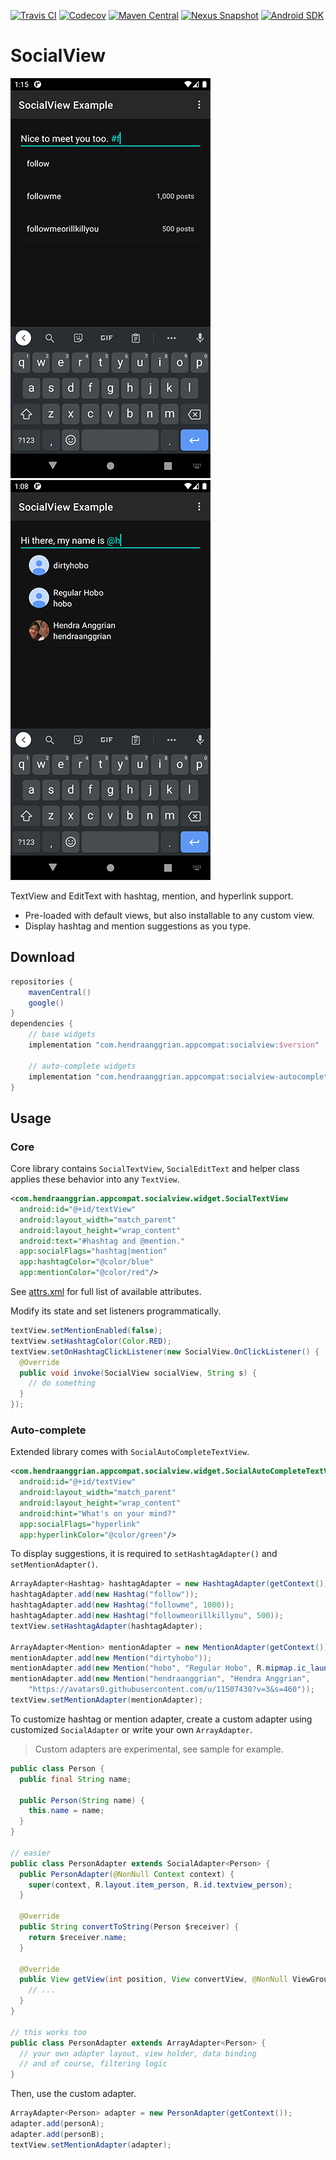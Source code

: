 [![Travis CI](https://img.shields.io/travis/com/hendraanggrian/socialview)](https://travis-ci.com/github/hendraanggrian/socialview/)
[![Codecov](https://img.shields.io/codecov/c/github/hendraanggrian/socialview)](https://codecov.io/gh/hendraanggrian/socialview/)
[![Maven Central](https://img.shields.io/maven-central/v/com.hendraanggrian.appcompat/socialview)](https://search.maven.org/artifact/com.hendraanggrian.appcompat/socialview/)
[![Nexus Snapshot](https://img.shields.io/nexus/s/com.hendraanggrian.appcompat/socialview?server=https%3A%2F%2Fs01.oss.sonatype.org)](https://s01.oss.sonatype.org/content/repositories/snapshots/com/hendraanggrian/appcompat/socialview/)
[![Android SDK](https://img.shields.io/badge/sdk-14%2B-informational)](https://developer.android.com/studio/releases/platforms/#4.0)

# SocialView

![Hashtag preview.](https://github.com/hendraanggrian/socialview/raw/assets/preview_hashtag.png)
![Mention preview.](https://github.com/hendraanggrian/socialview/raw/assets/preview_mention.png)

TextView and EditText with hashtag, mention, and hyperlink support.

- Pre-loaded with default views, but also installable to any custom view.
- Display hashtag and mention suggestions as you type.

## Download

```gradle
repositories {
    mavenCentral()
    google()
}
dependencies {
    // base widgets
    implementation "com.hendraanggrian.appcompat:socialview:$version"

    // auto-complete widgets
    implementation "com.hendraanggrian.appcompat:socialview-autocomplete:$version"
}
```

## Usage

### Core

Core library contains `SocialTextView`, `SocialEditText` and helper class
applies these behavior into any `TextView`.

```xml
<com.hendraanggrian.appcompat.socialview.widget.SocialTextView
  android:id="@+id/textView"
  android:layout_width="match_parent"
  android:layout_height="wrap_content"
  android:text="#hashtag and @mention."
  app:socialFlags="hashtag|mention"
  app:hashtagColor="@color/blue"
  app:mentionColor="@color/red"/>
```

See [attrs.xml](https://github.com/HendraAnggrian/socialview/blob/master/socialview/res/values/attrs.xml)
for full list of available attributes.

Modify its state and set listeners programmatically.

```java
textView.setMentionEnabled(false);
textView.setHashtagColor(Color.RED);
textView.setOnHashtagClickListener(new SocialView.OnClickListener() {
  @Override
  public void invoke(SocialView socialView, String s) {
    // do something
  }
});
```

### Auto-complete

Extended library comes with `SocialAutoCompleteTextView`.

```xml
<com.hendraanggrian.appcompat.socialview.widget.SocialAutoCompleteTextView
  android:id="@+id/textView"
  android:layout_width="match_parent"
  android:layout_height="wrap_content"
  android:hint="What's on your mind?"
  app:socialFlags="hyperlink"
  app:hyperlinkColor="@color/green"/>
```

To display suggestions, it is required to `setHashtagAdapter()`
and `setMentionAdapter()`.

```java
ArrayAdapter<Hashtag> hashtagAdapter = new HashtagAdapter(getContext());
hashtagAdapter.add(new Hashtag("follow"));
hashtagAdapter.add(new Hashtag("followme", 1000));
hashtagAdapter.add(new Hashtag("followmeorillkillyou", 500));
textView.setHashtagAdapter(hashtagAdapter);

ArrayAdapter<Mention> mentionAdapter = new MentionAdapter(getContext());
mentionAdapter.add(new Mention("dirtyhobo"));
mentionAdapter.add(new Mention("hobo", "Regular Hobo", R.mipmap.ic_launcher));
mentionAdapter.add(new Mention("hendraanggrian", "Hendra Anggrian",
    "https://avatars0.githubusercontent.com/u/11507430?v=3&s=460"));
textView.setMentionAdapter(mentionAdapter);
```

To customize hashtag or mention adapter, create a custom adapter using
customized `SocialAdapter` or write your own `ArrayAdapter`.

> Custom adapters are experimental, see sample for example.

```java
public class Person {
  public final String name;

  public Person(String name) {
    this.name = name;
  }
}

// easier
public class PersonAdapter extends SocialAdapter<Person> {
  public PersonAdapter(@NonNull Context context) {
    super(context, R.layout.item_person, R.id.textview_person);
  }

  @Override
  public String convertToString(Person $receiver) {
    return $receiver.name;
  }

  @Override
  public View getView(int position, View convertView, @NonNull ViewGroup parent) {
    // ...
  }
}

// this works too
public class PersonAdapter extends ArrayAdapter<Person> {
  // your own adapter layout, view holder, data binding
  // and of course, filtering logic
}
```

Then, use the custom adapter.

```java
ArrayAdapter<Person> adapter = new PersonAdapter(getContext());
adapter.add(personA);
adapter.add(personB);
textView.setMentionAdapter(adapter);
```
